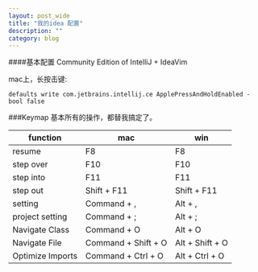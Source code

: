 ```yaml
---
layout: post_wide
title: "我的idea 配置"
description: ""
category: blog
---
```


####基本配置
Community Edition of IntelliJ + IdeaVim

mac上，长按击键:

```
defaults write com.jetbrains.intellij.ce ApplePressAndHoldEnabled -bool false
```

###Keymap
基本所有的操作，都替我搞定了。

| function | mac | win |
|---|---|---|
|resume                 | F8                    |F8                 |
|step over              | F10                   |F10                |
|step into              | F11                   |F11                |
|step out               | Shift + F11           |Shift + F11        |
|setting                | Command + ,           |Alt + ,            |
|project setting        | Command + ;           |Alt + ;            |
|Navigate Class         | Command + O           |Alt + O            |
|Navigate File          | Command + Shift + O   |Alt + Shift + O    |
|Optimize Imports       | Command + Ctrl + O    |Alt + Ctrl + O     |
